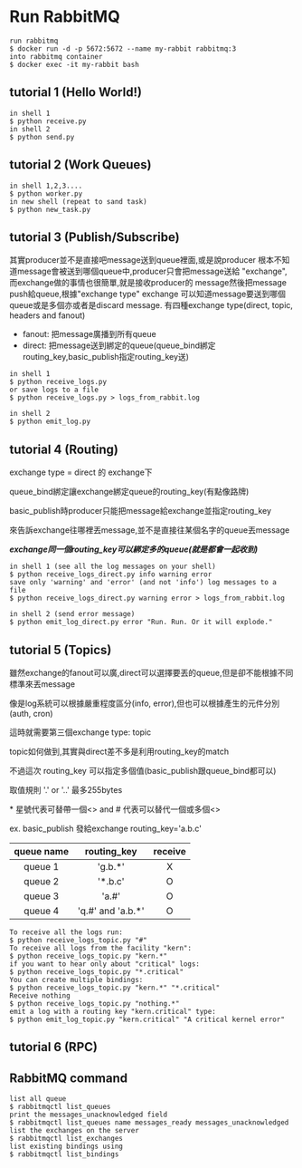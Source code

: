 # Run RabbitMQ
```
run rabbitmq
$ docker run -d -p 5672:5672 --name my-rabbit rabbitmq:3
into rabbitmq container
$ docker exec -it my-rabbit bash
```

## tutorial 1 (Hello World!)
```
in shell 1
$ python receive.py
in shell 2
$ python send.py
```

## tutorial 2 (Work Queues)
```angular2html
in shell 1,2,3....
$ python worker.py
in new shell (repeat to sand task)
$ python new_task.py
```
## tutorial 3 (Publish/Subscribe)
其實producer並不是直接吧message送到queue裡面,或是說producer
根本不知道message會被送到哪個queue中,producer只會把message送給
"exchange",而exchange做的事情也很簡單,就是接收producer的
message然後把message push給queue,根據"exchange type" exchange
可以知道message要送到哪個queue或是多個亦或者是discard message.
有四種exchange type(direct, topic, headers and fanout)

* fanout: 把message廣播到所有queue
* direct: 把message送到綁定的queue(queue_bind綁定routing_key,basic_publish指定routing_key送)

```
in shell 1
$ python receive_logs.py
or save logs to a file
$ python receive_logs.py > logs_from_rabbit.log

in shell 2
$ python emit_log.py
```
## tutorial 4 (Routing)
exchange type = direct 的 exchange下

queue_bind綁定讓exchange綁定queue的routing_key(有點像路牌)

basic_publish時producer只能把message給exchange並指定routing_key

來告訴exchange往哪裡丟message,並不是直接往某個名字的queue丟message

***exchange同一個routing_key可以綁定多的queue(就是都會一起收到)***

```
in shell 1 (see all the log messages on your shell)
$ python receive_logs_direct.py info warning error
save only 'warning' and 'error' (and not 'info') log messages to a file
$ python receive_logs_direct.py warning error > logs_from_rabbit.log

in shell 2 (send error message)
$ python emit_log_direct.py error "Run. Run. Or it will explode."
```
## tutorial 5 (Topics)
雖然exchange的fanout可以廣,direct可以選擇要丟的queue,但是卻不能根據不同標準來丟message

像是log系統可以根據嚴重程度區分(info, error),但也可以根據產生的元件分別(auth, cron)

這時就需要第三個exchange type: topic 

topic如何做到,其實與direct差不多是利用routing_key的match

不過這次 routing_key 可以指定多個值(basic_publish跟queue_bind都可以)

取值規則 '<xxx>.<aaa>' or '<xxx>.<zzz>.<aaa>' 最多255bytes

\* 星號代表可替帶一個<> and # 代表可以替代一個或多個<>

ex. basic_publish 發給exchange routing_key='a.b.c'

| queue name | routing_key | receive |
| :--------: | :---------: | :-----: |
|  queue 1   | 'g.b.*' |    X    |
|  queue 2   | '*.b.c' |    O    |
|  queue 3   | 'a.#' |    O    |
|  queue 4   | 'q.#' and 'a.b.*'|    O    |

```
To receive all the logs run:
$ python receive_logs_topic.py "#"
To receive all logs from the facility "kern":
$ python receive_logs_topic.py "kern.*"
if you want to hear only about "critical" logs:
$ python receive_logs_topic.py "*.critical"
You can create multiple bindings:
$ python receive_logs_topic.py "kern.*" "*.critical"
Receive nothing
$ python receive_logs_topic.py "nothing.*"
emit a log with a routing key "kern.critical" type:
$ python emit_log_topic.py "kern.critical" "A critical kernel error"
```


## tutorial 6 (RPC)


## RabbitMQ command
```
list all queue
$ rabbitmqctl list_queues
print the messages_unacknowledged field
$ rabbitmqctl list_queues name messages_ready messages_unacknowledged
list the exchanges on the server
$ rabbitmqctl list_exchanges
list existing bindings using
$ rabbitmqctl list_bindings
```
